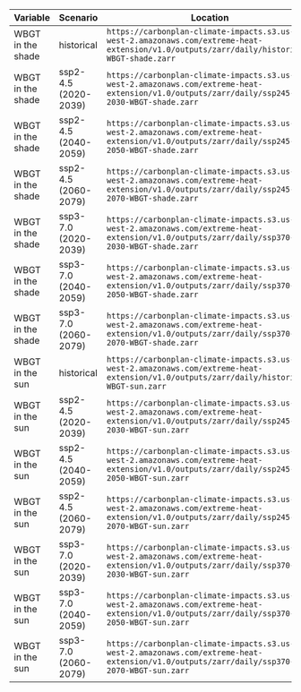 | Variable          | Scenario             | Location                                                                                                                         |
| ----------------- | -------------------- | -------------------------------------------------------------------------------------------------------------------------------- |
| WBGT in the shade | historical           | `https://carbonplan-climate-impacts.s3.us-west-2.amazonaws.com/extreme-heat-extension/v1.0/outputs/zarr/daily/historical-WBGT-shade.zarr`  |
| WBGT in the shade | ssp2-4.5 (2020-2039) | `https://carbonplan-climate-impacts.s3.us-west-2.amazonaws.com/extreme-heat-extension/v1.0/outputs/zarr/daily/ssp245-2030-WBGT-shade.zarr` |
| WBGT in the shade | ssp2-4.5 (2040-2059) | `https://carbonplan-climate-impacts.s3.us-west-2.amazonaws.com/extreme-heat-extension/v1.0/outputs/zarr/daily/ssp245-2050-WBGT-shade.zarr` |
| WBGT in the shade | ssp2-4.5 (2060-2079) | `https://carbonplan-climate-impacts.s3.us-west-2.amazonaws.com/extreme-heat-extension/v1.0/outputs/zarr/daily/ssp245-2070-WBGT-shade.zarr` |
| WBGT in the shade | ssp3-7.0 (2020-2039) | `https://carbonplan-climate-impacts.s3.us-west-2.amazonaws.com/extreme-heat-extension/v1.0/outputs/zarr/daily/ssp370-2030-WBGT-shade.zarr` |
| WBGT in the shade | ssp3-7.0 (2040-2059) | `https://carbonplan-climate-impacts.s3.us-west-2.amazonaws.com/extreme-heat-extension/v1.0/outputs/zarr/daily/ssp370-2050-WBGT-shade.zarr` |
| WBGT in the shade | ssp3-7.0 (2060-2079) | `https://carbonplan-climate-impacts.s3.us-west-2.amazonaws.com/extreme-heat-extension/v1.0/outputs/zarr/daily/ssp370-2070-WBGT-shade.zarr` |
| WBGT in the sun   | historical           | `https://carbonplan-climate-impacts.s3.us-west-2.amazonaws.com/extreme-heat-extension/v1.0/outputs/zarr/daily/historical-WBGT-sun.zarr`    |
| WBGT in the sun   | ssp2-4.5 (2020-2039) | `https://carbonplan-climate-impacts.s3.us-west-2.amazonaws.com/extreme-heat-extension/v1.0/outputs/zarr/daily/ssp245-2030-WBGT-sun.zarr`   |
| WBGT in the sun   | ssp2-4.5 (2040-2059) | `https://carbonplan-climate-impacts.s3.us-west-2.amazonaws.com/extreme-heat-extension/v1.0/outputs/zarr/daily/ssp245-2050-WBGT-sun.zarr`   |
| WBGT in the sun   | ssp2-4.5 (2060-2079) | `https://carbonplan-climate-impacts.s3.us-west-2.amazonaws.com/extreme-heat-extension/v1.0/outputs/zarr/daily/ssp245-2070-WBGT-sun.zarr`   |
| WBGT in the sun   | ssp3-7.0 (2020-2039) | `https://carbonplan-climate-impacts.s3.us-west-2.amazonaws.com/extreme-heat-extension/v1.0/outputs/zarr/daily/ssp370-2030-WBGT-sun.zarr`   |
| WBGT in the sun   | ssp3-7.0 (2040-2059) | `https://carbonplan-climate-impacts.s3.us-west-2.amazonaws.com/extreme-heat-extension/v1.0/outputs/zarr/daily/ssp370-2050-WBGT-sun.zarr`   |
| WBGT in the sun   | ssp3-7.0 (2060-2079) | `https://carbonplan-climate-impacts.s3.us-west-2.amazonaws.com/extreme-heat-extension/v1.0/outputs/zarr/daily/ssp370-2070-WBGT-sun.zarr`   |
